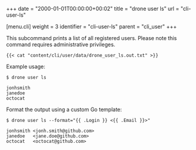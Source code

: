 +++
date = "2000-01-01T00:00:00+00:02"
title = "drone user ls"
url = "cli-user-ls"

[menu.cli]
  weight = 3
  identifier = "cli-user-ls"
  parent = "cli_user"
+++

This subcommand prints a list of all registered users. Please note this command requires administrative privileges.

```text
{{< cat "content/cli/user/data/drone_user_ls.out.txt" >}}
```

Example usage:

```text
$ drone user ls

jonhsmith
janedoe
octocat
```

Format the output using a custom Go template:

```text
$ drone user ls --format="{{ .Login }} <{{ .Email }}>"

jonhsmith <jonh.smith@github.com>
janedoe   <jane.doe@github.com>
octocat   <octocat@github.com>
```
